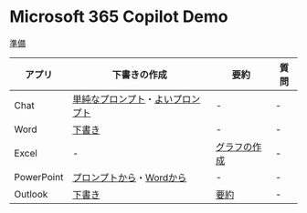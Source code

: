 # Microsoft 365 Copilot Demo

[準備](setup.md)

|アプリ|下書きの作成|要約|質問|
|-|-|-|-|
|Chat|[単純なプロンプト](chat/chat-basic-prompt.md)・[よいプロンプト](chat/chat-detailed-prompt.md)|-|-|
|Word|[下書き](word/word-draft.md)|-|-|
|Excel|-|[グラフの作成](excel/excel-graph.md)|-|
|PowerPoint|[プロンプトから](powerpoint/powerpoint-draft-from-prompt.md)・[Wordから](powerpoint/powerpoint-draft-from-word.md)|-|-|
|Outlook|[下書き](outlook/outlook-draft.md)|[要約](outlook/outlook-summary.md)|-|
